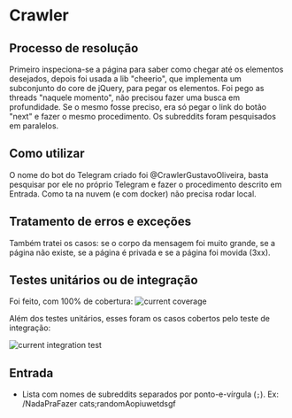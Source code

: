 # Crawler

## Processo de resolução
Primeiro inspeciona-se a página para saber como chegar até os elementos desejados, depois foi usada a lib "cheerio", que implementa um subconjunto do core de jQuery, para pegar os elementos.
Foi pego as threads "naquele momento", não precisou fazer uma busca em profundidade. Se o mesmo fosse preciso, era só pegar o link do botão "next" e fazer o mesmo procedimento.
Os subreddits foram pesquisados em paralelos.

## Como utilizar
O nome do bot do Telegram criado foi @CrawlerGustavoOliveira, basta pesquisar por ele no próprio Telegram e fazer o procedimento descrito em Entrada. Como ta na nuvem (e com docker) não precisa rodar local.

## Tratamento de erros e exceções
Também tratei os casos: se o corpo da mensagem foi muito grande, se a página não existe, se a página é privada e se a página foi movida (3xx).

## Testes unitários ou de integração
Foi feito, com 100% de cobertura:
![current coverage](https://i.ibb.co/tsptnCX/Screenshot-from-2019-09-24-07-36-17.png)

Além dos testes unitários, esses foram os casos cobertos pelo teste de integração:

![current integration test](https://i.ibb.co/86CnQ3b/Screenshot-from-2019-09-24-07-35-43.png)

## Entrada
- Lista com nomes de subreddits separados por ponto-e-vírgula (`;`). Ex: /NadaPraFazer cats;randomAopiuwetdsgf
